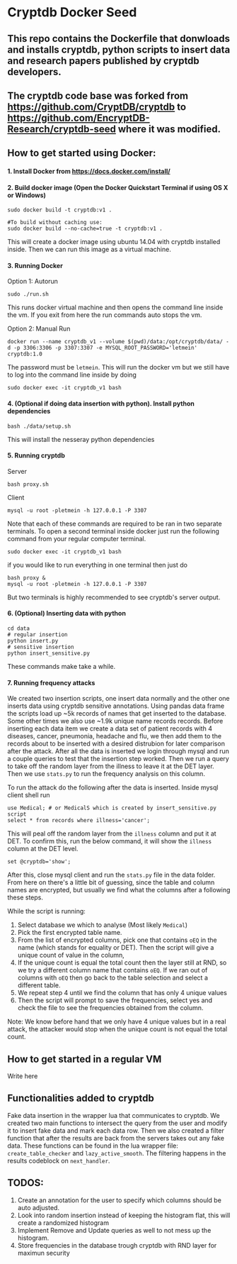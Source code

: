# Cryptdb Docker Seed

## This repo contains the Dockerfile that donwloads and installs cryptdb, python scripts to insert data and research papers published by cryptdb developers.

##  The cryptdb code base was forked from https://github.com/CryptDB/cryptdb to https://github.com/EncryptDB-Research/cryptdb-seed where it was modified.

## How to get started using Docker:

#### 1. Install Docker from https://docs.docker.com/install/

#### 2. Build docker image (Open the Docker Quickstart Terminal if using OS X or Windows)

    sudo docker build -t cryptdb:v1 .
    
    #To build without caching use:
    sudo docker build --no-cache=true -t cryptdb:v1 .

This will create a docker image using ubuntu 14.04 with cryptdb installed inside. Then we can run this image as a virtual machine.

#### 3. Running Docker

Option 1: Autorun
    
    sudo ./run.sh


This runs docker virtual machine and then opens the command line inside the vm. If you exit from here the run commands auto stops the vm.

Option 2: Manual Run

    docker run --name cryptdb_v1 --volume $(pwd)/data:/opt/cryptdb/data/ -d -p 3306:3306 -p 3307:3307 -e MYSQL_ROOT_PASSWORD='letmein' cryptdb:1.0

The password must be `letmein`. This will run the docker vm but we still have to log into the command line inside by doing

    sudo docker exec -it cryptdb_v1 bash

#### 4. (Optional if doing data insertion with python). Install python dependencies 

    bash ./data/setup.sh

This will install the nesseray python dependencies

#### 5. Running cryptdb 

Server

    bash proxy.sh

Client

    mysql -u root -pletmein -h 127.0.0.1 -P 3307

Note that each of these commands are required to be ran in two separate terminals. To open a second terminal inside docker just run the following command from your regular computer terminal.

    sudo docker exec -it cryptdb_v1 bash

if you would like to run everything in one terminal then just do

    bash proxy &
    mysql -u root -pletmein -h 127.0.0.1 -P 3307

But two terminals is highly recommended to see cryptdb's server output.

#### 6. (Optional) Inserting data with python

    cd data
    # regular insertion
    python insert.py
    # sensitive insertion
    python insert_sensitive.py


These commands make take a while.

#### 7. Running frequency attacks

We created two insertion scripts, one insert data normally and the other one inserts data using cryptdb sensitive annotations. Using pandas data frame the scripts load up ~5k records of names that get inserted to the database. Some other times we also use ~1.9k unique name records records. Before inserting each data item we create a data set of patient records with 4 diseases, cancer, pneumonia, headache and flu, we then add them to the records about to be inserted with a desired distrubion for later comparison after the attack. After all the data is inserted we login through mysql and run a couple queries to test that the insertion step worked. Then we run a query to take off the random layer from the illness to leave it at the DET layer. Then we use `stats.py` to run the frequency analysis on this column. 

To run the attack do the following after the data is inserted. Inside mysql client shell run

    use Medical; # or MedicalS which is created by insert_sensitive.py script
    select * from records where illness='cancer';

This will peal off the random layer from the `illness` column and put it at DET. To confirm this, run the below command, it will show the `illness` column at the DET level.

    set @cryptdb='show';

After this, close mysql client and run the `stats.py` file in the data folder. From here on there's a little bit of guessing, since the table and column names are encrypted, but usually we find what the columns after a following these steps. 

While the script is running: 

1. Select database we which to analyse (Most likely `Medical`)
2. Pick the first encrypted table name. 
3. From the list of encrypted columns, pick one that contains `oEQ` in the name (which stands for equality or DET). Then the script will give a unique count of value in the column, 
4. If the unique count is equal the total count then the layer still at RND, so we try a different column name that contains `oEQ`.  If we ran out of columns with `oEQ` then go back to the table selection and select a different table.
5. We repeat step 4 until we find the column that has only 4 unique values
6. Then the script will prompt to save the frequencies, select yes and check the file to see the frequencies obtained from the column. 

Note: We know before hand that we only have 4 unique values but in a real attack, the attacker would stop when the unique count is not equal the total count. 

## How to get started in a regular VM

Write here 

## Functionalities added to cryptdb

Fake data insertion in the wrapper lua that communicates to cryptdb. We created two main functions to intersect the query from the user
and modify it to insert fake data and mark each data row. Then we also created a filter function that after the results are back from the servers
takes out any fake data. These functions can be found in the lua wrapper file: `create_table_checker` and `lazy_active_smooth`. The filtering happens in the results codeblock on `next_handler`.

## TODOS:

1. Create an annotation for the user to specify which columns should be auto adjusted.
2. Look into random insertion instead of keeping the histogram flat, this will create a randomized histogram
3. Implement Remove and Update queries as well to not mess up the histogram.
4. Store frequencies in the database trough cryptdb with RND layer for maximun security
